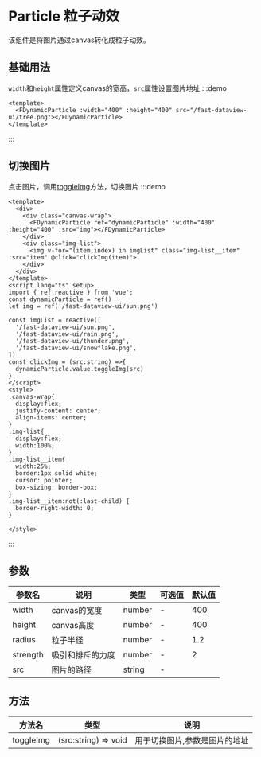 # Particle 粒子动效
该组件是将图片通过canvas转化成粒子动效。
## 基础用法
`width`和`height`属性定义canvas的宽高，`src`属性设置图片地址
:::demo
```vue
<template>
  <FDynamicParticle :width="400" :height="400" src="/fast-dataview-ui/tree.png"></FDynamicParticle>
</template>
```
:::


## 切换图片
点击图片，调用[toggleImg](#method)方法，切换图片
:::demo
```vue
<template>
  <div>
    <div class="canvas-wrap">
      <FDynamicParticle ref="dynamicParticle" :width="400" :height="400" :src="img"></FDynamicParticle>
    </div>
    <div class="img-list">
      <img v-for="(item,index) in imgList" class="img-list__item" :src="item" @click="clickImg(item)">
    </div>
  </div>
</template>
<script lang="ts" setup>
import { ref,reactive } from 'vue';
const dynamicParticle = ref()
let img = ref('/fast-dataview-ui/sun.png')
 
const imgList = reactive([
  '/fast-dataview-ui/sun.png',
  '/fast-dataview-ui/rain.png',
  '/fast-dataview-ui/thunder.png',
  '/fast-dataview-ui/snowflake.png',
])
const clickImg = (src:string) =>{
  dynamicParticle.value.toggleImg(src)
}
</script>
<style>
.canvas-wrap{
  display:flex;
  justify-content: center;
  align-items: center;
}
.img-list{
  display:flex;
  width:100%;
}
.img-list__item{
  width:25%;
  border:1px solid white;
  cursor: pointer;
  box-sizing: border-box;
}
.img-list__item:not(:last-child) {
  border-right-width: 0;
}

</style>
```
:::


## 参数
| 参数名   | 说明             | 类型   | 可选值 | 默认值 |
| -------- | ---------------- | ------ | ------ | ------ |
| width    | canvas的宽度     | number | -      | 400    |
| height   | canvas高度       | number | -      | 400    |
| radius   | 粒子半径         | number | -      | 1.2    |
| strength | 吸引和排斥的力度 | number | -      | 2      |
| src      | 图片的路径       | string | -      |        |

<span id="method"></span>

## 方法
| 方法名    | 类型                 | 说明                          |
| --------- | -------------------- | ----------------------------- |
| toggleImg | (src:string) => void | 用于切换图片,参数是图片的地址 |

<style lang="scss" scoped>
.demo-particle :deep(.source) {
  display: flex;
  justify-content: center;
  align-items: center;
  background: #212121;
}
</style>